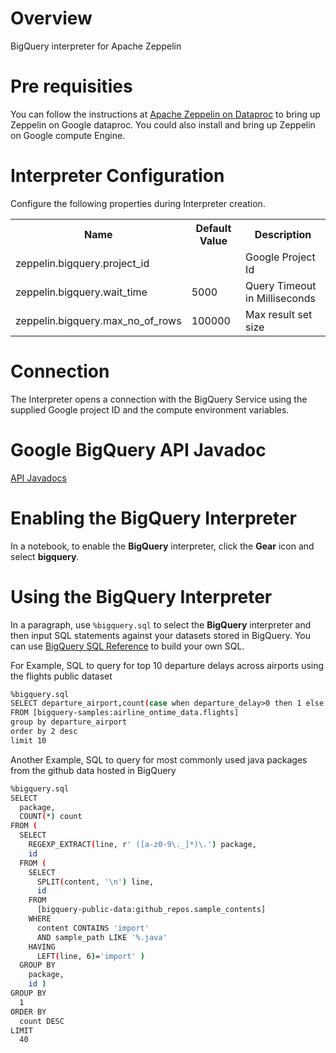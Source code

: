 # Overview
BigQuery interpreter for Apache Zeppelin

# Pre requisities
You can follow the instructions at [Apache Zeppelin on Dataproc](https://github.com/GoogleCloudPlatform/dataproc-initialization-actions/blob/master/apache-zeppelin/README.MD) to bring up Zeppelin on Google dataproc. 
You could also install and bring up Zeppelin on Google compute Engine.

# Interpreter Configuration

Configure the following properties during Interpreter creation.

<table class="table-configuration">
  <tr>
    <th>Name</th>
    <th>Default Value</th>
    <th>Description</th>
  </tr>
  <tr>
    <td>zeppelin.bigquery.project_id</td>
    <td>  </td>
    <td>Google Project Id</td>
  </tr>
  <tr>
    <td>zeppelin.bigquery.wait_time</td>
    <td>5000</td>
    <td>Query Timeout in Milliseconds</td>
  </tr>
  <tr>
    <td>zeppelin.bigquery.max_no_of_rows</td>
    <td>100000</td>
    <td>Max result set size</td>
  </tr>
</table>

# Connection
The Interpreter opens a connection with the BigQuery Service using the supplied Google project ID and the compute environment variables.

# Google BigQuery API Javadoc
[API Javadocs](https://developers.google.com/resources/api-libraries/documentation/bigquery/v2/java/latest/)

# Enabling the BigQuery Interpreter

In a notebook, to enable the **BigQuery** interpreter, click the **Gear** icon and select **bigquery**.

# Using the BigQuery Interpreter

In a paragraph, use `%bigquery.sql` to select the **BigQuery** interpreter and then input SQL statements against your datasets stored in BigQuery.
You can use [BigQuery SQL Reference](https://cloud.google.com/bigquery/query-reference) to build your own SQL.

For Example, SQL to query for top 10 departure delays across airports using the flights public dataset

```bash
%bigquery.sql
SELECT departure_airport,count(case when departure_delay>0 then 1 else 0 end) as no_of_delays
FROM [bigquery-samples:airline_ontime_data.flights]
group by departure_airport
order by 2 desc
limit 10
```

Another Example, SQL to query for most commonly used java packages from the github data hosted in BigQuery

```bash
%bigquery.sql
SELECT
  package,
  COUNT(*) count
FROM (
  SELECT
    REGEXP_EXTRACT(line, r' ([a-z0-9\._]*)\.') package,
    id
  FROM (
    SELECT
      SPLIT(content, '\n') line,
      id
    FROM
      [bigquery-public-data:github_repos.sample_contents]
    WHERE
      content CONTAINS 'import'
      AND sample_path LIKE '%.java'
    HAVING
      LEFT(line, 6)='import' )
  GROUP BY
    package,
    id )
GROUP BY
  1
ORDER BY
  count DESC
LIMIT
  40
```

